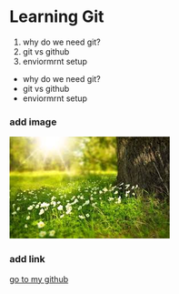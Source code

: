 # Learning Git

1. why do we need git?
2. git vs github
3. enviormrnt setup

- why do we need git?
- git vs github
- enviormrnt setup

### add image

![amani atiah](image.jpeg)

### add link

[go to my github](https://github.com/amaniatiah/)
